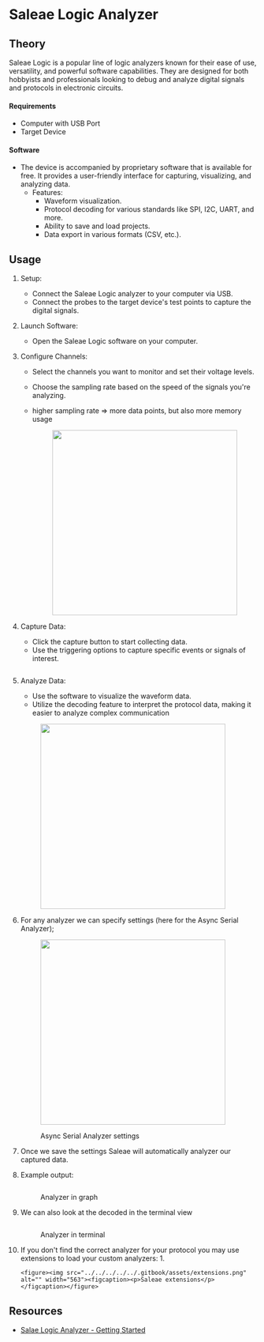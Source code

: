 # Saleae Logic Analyzer

## Theory

Saleae Logic is a popular line of logic analyzers known for their ease of use, versatility, and powerful software capabilities. They are designed for both hobbyists and professionals looking to debug and analyze digital signals and protocols in electronic circuits.

#### Requirements

* Computer with USB Port
* Target Device

#### Software

* The device is accompanied by proprietary software that is available for free. It provides a user-friendly interface for capturing, visualizing, and analyzing data.
  * Features:
    * Waveform visualization.
    * Protocol decoding for various standards like SPI, I2C, UART, and more.
    * Ability to save and load projects.
    * Data export in various formats (CSV, etc.).

## Usage

1. Setup:
   * Connect the Saleae Logic analyzer to your computer via USB.
   * Connect the probes to the target device's test points to capture the digital signals.
2. Launch Software:
   * Open the Saleae Logic software on your computer.
3. Configure Channels:
   * Select the channels you want to monitor and set their voltage levels.
   * Choose the sampling rate based on the speed of the signals you're analyzing.
   *   higher sampling rate => more data points, but also more memory usage

       <figure><img src="../../../../../.gitbook/assets/settings.png" alt="" width="375"><figcaption></figcaption></figure>
4.  Capture Data:

    * Click the capture button to start collecting data.
    * Use the triggering options to capture specific events or signals of interest.

    <figure><img src="../../../../../.gitbook/assets/signal_not_analyzed.png" alt=""><figcaption></figcaption></figure>
5.  Analyze Data:

    * Use the software to visualize the waveform data.
    * Utilize the decoding feature to interpret the protocol data, making it easier to analyze complex communication



    <figure><img src="../../../../../.gitbook/assets/analyzers.png" alt="" width="375"><figcaption></figcaption></figure>
6.  For any analyzer we can specify settings (here for the Async Serial Analyzer);

    <figure><img src="../../../../../.gitbook/assets/analyzer-settings.png" alt="" width="375"><figcaption><p>Async Serial Analyzer settings</p></figcaption></figure>
7. Once we save the settings Saleae will automatically analyzer our captured data.
8.  Example output:

    <figure><img src="../../../../../.gitbook/assets/analyzer-uart-chart (1).png" alt=""><figcaption><p>Analyzer in graph</p></figcaption></figure>
9.  We can also look at the decoded in the terminal view

    <figure><img src="../../../../../.gitbook/assets/analyzer-uart.png" alt=""><figcaption><p>Analyzer in terminal</p></figcaption></figure>
10. If you don't find the correct analyzer for your protocol you may use extensions to load your custom analyzers:
    1.

        <figure><img src="../../../../../.gitbook/assets/extensions.png" alt="" width="563"><figcaption><p>Saleae extensions</p></figcaption></figure>

## Resources

* [Salae Logic Analyzer - Getting Started](https://support.saleae.com/getting-started/setup)
